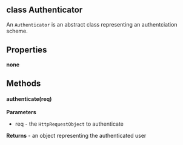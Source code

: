 class Authenticator
----------

An ```Authenticator``` is an abstract class representing an authentciation scheme. 

Properties
----------

__none__

Methods
----------

#### authenticate(req)

**Parameters**
* req - the ```HttpRequestObject``` to authenticate

**Returns** - an object representing the authenticated user
